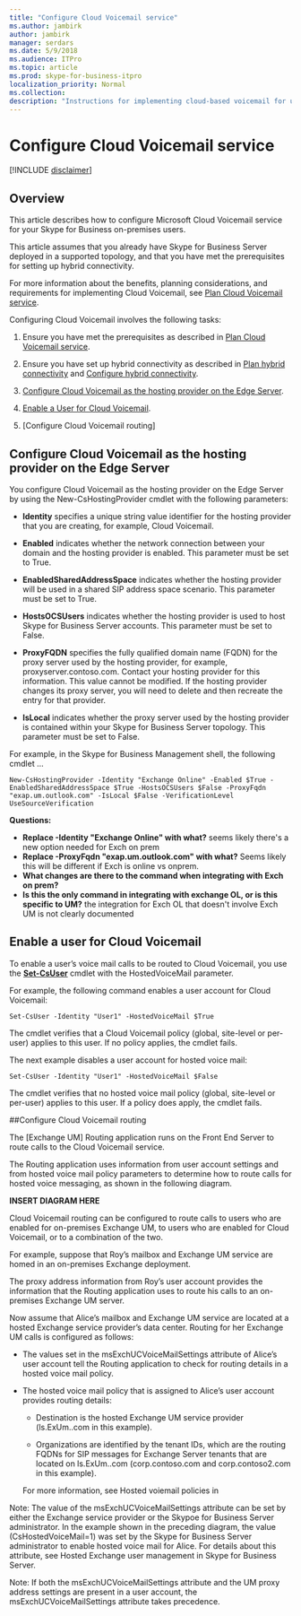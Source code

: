 ```yaml
---
title: "Configure Cloud Voicemail service"
ms.author: jambirk
author: jambirk
manager: serdars
ms.date: 5/9/2018
ms.audience: ITPro
ms.topic: article
ms.prod: skype-for-business-itpro
localization_priority: Normal
ms.collection: 
description: "Instructions for implementing cloud-based voicemail for users homed on Skype for Business Server."
---
```


# Configure Cloud Voicemail service
<!-- PM Roy Kuntz  See [Set up Phone System voicemail](https://support.office.com/en-us/article/Set-up-Phone-System-voicemail-Admin-help-9c590873-b014-4df3-9e27-1bb97322a79d?ui=en-US&rs=en-US&ad=US) for alternate example. -->

[!INCLUDE [disclaimer](../disclaimer.md)]

## Overview 
This article describes how to configure Microsoft Cloud Voicemail service for your Skype for Business on-premises users.  

This article assumes that you already have Skype for Business Server deployed in a supported topology, and that you have met the prerequisites for setting up hybrid connectivity.

For more information about the benefits, planning considerations, and requirements for implementing Cloud Voicemail, see [Plan Cloud Voicemail service](plan-cloud-voicemail.md).

 <!--See [Set up Phone System voicemail](https://support.office.com/en-us/article/Set-up-Phone-System-voicemail-Admin-help-9c590873-b014-4df3-9e27-1bb97322a79d?ui=en-US&rs=en-US&ad=US) for alternate example. -->


Configuring Cloud Voicemail involves the following tasks:

1.  Ensure you have met the prerequisites as described in [Plan Cloud Voicemail service](plan-cloud-voicemail.md).

2.  Ensure you have set up hybrid connectivity as described in [Plan hybrid connectivity](plan-hybrid-connectivity.md) and [Configure hybrid connectivity](configure-hybrid-connectivity.md).

3.  [Configure Cloud Voicemail as the hosting provider on the Edge Server](#configure-cloud-voicemail-as-the-hosting-provider-on-the-edge-server).

4.  [Enable a User for Cloud Voicemail](#enable-a-user-for-cloud-voicemail).

5. [Configure Cloud Voicemail routing]




## Configure Cloud Voicemail as the hosting provider on the Edge Server 

You configure Cloud Voicemail as the hosting provider on the Edge Server by using the New-CsHostingProvider cmdlet with the following parameters:

- **Identity** specifies a unique string value identifier for the hosting provider that you are creating, for example, Cloud Voicemail. 

- **Enabled** indicates whether the network connection between your domain and the hosting provider is enabled. This parameter must be set to True.

- **EnabledSharedAddressSpace** indicates whether the hosting provider will be used in a shared SIP address space scenario. This parameter must be set to True.

- **HostsOCSUsers** indicates whether the hosting provider is used to host Skype for Business Server accounts. This parameter must be set to False.

- **ProxyFQDN** specifies the fully qualified domain name (FQDN) for the proxy server used by the hosting provider, for example, proxyserver.contoso.com. Contact your hosting provider for this information. This value cannot be modified. If the hosting provider changes its proxy server, you will need to delete and then recreate the entry for that provider.

- **IsLocal** indicates whether the proxy server used by the hosting provider is contained within your Skype for Business Server topology. This parameter must be set to False.

For example, in the Skype for Business Management shell, the following cmdlet ...


```
New-CsHostingProvider -Identity "Exchange Online" -Enabled $True -EnabledSharedAddressSpace $True -HostsOCSUsers $False -ProxyFqdn "exap.um.outlook.com" -IsLocal $False -VerificationLevel UseSourceVerification
```
**Questions:**
- **Replace -Identity "Exchange Online" with what?** seems likely there's a new option needed for Exch on prem
- **Replace -ProxyFqdn "exap<span></span>.um.outlook.com" with what?** Seems likely this will be different if Exch is online vs onprem.
- **What changes are there to the command when integrating with Exch on prem?**
- **Is this the only command in integrating with exchange OL, or is this specific to UM?** the integration for Exch OL that doesn't involve Exch UM is not clearly documented

## Enable a user for Cloud Voicemail

To enable a user’s voice mail calls to be routed to Cloud Voicemail, you use the **[Set-CsUser](https://docs.microsoft.com/en-us/powershell/module/skype/set-csuser?view=skype-ps)** cmdlet with the HostedVoiceMail parameter. 

For example, the following command enables a user account for Cloud Voicemail: 

```Set-CsUser -Identity "User1" -HostedVoiceMail $True```

The cmdlet verifies that a Cloud Voicemail policy (global, site-level or per-user) applies to this user. If no policy applies, the cmdlet fails.

The next example disables a user account for hosted voice mail:

```Set-CsUser -Identity "User1" -HostedVoiceMail $False```

The cmdlet verifies that no hosted voice mail policy (global, site-level or per-user) applies to this user. If a policy does apply, the cmdlet fails.

##Configure Cloud Voicemail routing

The [Exchange UM] Routing application runs on the Front End Server to route calls to the Cloud Voicemail service.

The Routing application uses information from user account settings and from hosted voice mail policy parameters to determine how to route calls for hosted voice messaging, as shown in the following diagram.

**INSERT DIAGRAM HERE**

Cloud Voicemail routing can be configured to route calls to users who are enabled for on-premises Exchange UM, to users who are enabled for Cloud Voicemail, or to a combination of the two.

For example, suppose that Roy’s mailbox and Exchange UM service are homed in an on-premises Exchange deployment.

The proxy address information from Roy’s user account provides the information that the Routing application uses to route his calls to an on-premises Exchange UM server.

Now assume that Alice’s mailbox and Exchange UM service are located at a hosted Exchange service provider’s data center. Routing for her Exchange UM calls is configured as follows:

- The values set in the msExchUCVoiceMailSettings attribute of Alice’s user account tell the  Routing application to check for routing details in a hosted voice mail policy.

- The hosted voice mail policy that is assigned to Alice’s user account provides routing details: 

   - Destination is the hosted Exchange UM service provider (ls.ExUm.<hostedExchangeServer>.com in this example).

   - Organizations are identified by the tenant IDs, which are the routing FQDNs for SIP messages for Exchange Server tenants that are located on ls.ExUm.<hostedExchangeServer>.com (corp.contoso.com and corp.contoso2.com in this example).

   For more information, see Hosted voiemail policies in 

Note:  The value of the msExchUCVoiceMailSettings attribute can be set by either the Exchange service provider or the Skypoe for Business Server administrator. In the example shown in the preceding diagram, the value (CsHostedVoiceMail=1) was set by the Skype for Business Server administrator to enable hosted voice mail for Alice. For details about this attribute, see Hosted Exchange user management in Skype for Business Server.

Note:  If both the msExchUCVoiceMailSettings attribute and the UM proxy address settings are present in a user account, the msExchUCVoiceMailSettings attribute takes precedence. 


